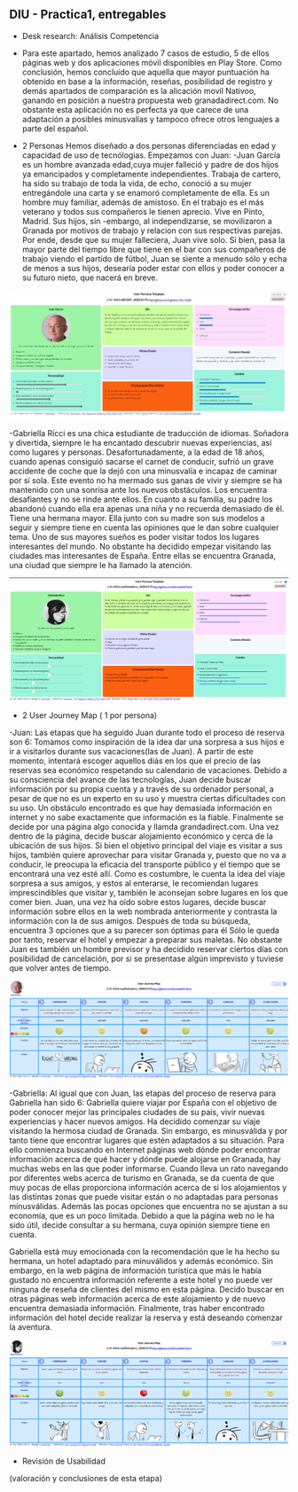 ## DIU - Practica1, entregables




- Desk research: Análisis Competencia 
- Para este apartado, hemos analizado 7 casos de estudio, 5 de ellos páginas web y dos aplicaciones móvil disponibles en Play Store.
 Como conclusión, hemos concluido que aquella que mayor puntuación  ha obtenido en base a la información, reseñas, posibilidad de registro y demás apartados de comparación es la alicación movil Nativoo, ganando en posición a nuestra propuesta web granadadirect.com. No obstante esta aplicación no es perfecta ya que carece de una adaptación a posibles minusvalías y tampoco ofrece otros lenguajes a parte del español.
 
- 2 Personas 
 Hemos diseñado a dos personas diferenciadas en edad y capacidad de uso de tecnólogias. Empezamos con Juan:
-Juan García es un hombre avanzada edad,cuya mujer falleció y padre de dos hijos ya emancipados y completamente independientes. Trabaja de cartero, ha sido su trabajo de toda la vida, de echo, conoció a su mujer entregándole una carta y se enamoró completamente de ella. Es un hombre muy familiar, además de amistoso. En el trabajo es el más veterano y todos sus compañeros le tienen aprecio. Vive en Pinto, Madrid. Sus hijos, sin -embargo, al independizarse, se movilizaron a Granada por motivos de trabajo y relacion con sus respectivas parejas. Por ende, desde que su mujer falleciera, Juan vive solo. Si bien, pasa la mayor parte del tiempo libre que tiene en el bar con sus compañeros de trabajo viendo el partido de fútbol, Juan se siente a menudo sólo y echa de menos a sus hijos, desearía poder estar con ellos y poder conocer a su futuro nieto, que nacerá en breve. 

![Juan](https://github.com/GFernando97/DIU21/blob/master/P1/Juan%20Persona%20Template.jpeg)

-Gabriella Ricci es una chica estudiante de traducción de idiomas. Soñadora y divertida, siempre le ha encantado descubrir nuevas experiencias, así como lugares y personas. Desafortunadamente, a la edad de 18 años, cuando apenas consiguió sacarse el carnet de conducir, sufrió un grave accidente de coche que la dejó con una minusvalía e incapaz de caminar por sí sola. Este evento no ha mermado sus ganas de vivir y siempre se ha mantenido con una sonrisa ante los nuevos obstáculos. Los encuentra desafiantes y no se rinde ante ellos. En cuanto a su familia, su padre los abandonó cuando ella era apenas una niña y no recuerda demasiado de él. Tiene una hermana mayor. Ella junto con su madre son sus modelos a seguir y siempre tiene en cuenta las opiniones que le dan sobre cualquier tema. Uno de sus mayores sueños es poder visitar todos los lugares interesantes del mundo. No obstante ha decidido empezar visitando las ciudades mas interesantes de España. Entre ellas se encuentra Granada, una ciudad que siempre le ha llamado la atención.

![Gabriella](https://github.com/GFernando97/DIU21/blob/master/P1/Gabriella%20Persona%20Template.png)


- 2 User Journey Map  ( 1 por persona)

-Juan:
Las etapas que ha seguido Juan durante todo el proceso de reserva son 6: 
Tomamos como inspiración de la idea dar una sorpresa a sus hijos e ir a visitarlos durante sus vacaciones(las de Juan). A partir de este momento, intentará escoger aquellos diás en los que el precio de las reservas sea económico respetando su calendario de vacaciones.
Debido a su consciencia del avance de las tecnologías, Juan decide buscar información por su propia cuenta y a través de su ordenador personal, a pesar de que no es un experto en su uso y muestra ciertas dificultades con su uso. Un obstáculo encontrado es que hay demasiada información en internet y no sabe exactamente que información es la fiable. Finalmente se decide por una página algo conocida y llamda grandadirect.com.
Una vez dentro de la página, decide buscar alojamiento económico y cerca de la ubicación de sus hijos. Si bien el objetivo principal del viaje es visitar a sus hijos, también quiere aprovechar para visitar Granada y, puesto que no va a conducir, le preocupa la eficacia del transporte público y el tiempo que se encontrará una vez esté allí.
Como es costumbre, le cuenta la idea del viaje sorpresa a sus amigos, y estos al enterarse, le recomiendan lugares imprescindibles que visitar y, también le aconsejan sobre lugares en los que comer bien. Juan, una vez ha oído sobre estos lugares, decide buscar información sobre ellos en la web nombrada anteriormente y contrasta la información con la de sus amigos.
Después de toda su búsqueda, encuentra 3 opciones que a su parecer son óptimas para él
Sólo le queda por tanto, reservar el hotel y empezar a preparar sus maletas. No obstante Juan es también un hombre previsor y ha decidido reservar ciertos días con posibilidad de cancelación, por si se presentase algún imprevisto y tuviese que volver antes de tiempo.

![Juan](https://github.com/GFernando97/DIU21/blob/master/P1/Journey%20Map%20Juan.png)

-Gabriella:
Al igual que con Juan, las etapas del proceso de reserva para Gabriella han sido 6:
Gabriella quiere viajar por España con el objetivo de poder conocer mejor las principales ciudades de su país, vivir nuevas experiencias y hacer nuevos amigos. Ha decidido comenzar su viaje visitando la hermosa ciudad de Granada. Sin embargo, es minusválida y por tanto tiene que encontrar lugares que estén adaptados a su situación. Para ello comnienza buscando en Internet páginas web dónde poder encontrar información acerca de qué hacer y dónde puede alojarse en Granada, hay muchas webs en las que poder informarse. Cuando lleva un rato navegando por diferentes webs acerca de turismo en Granada, se da cuenta de que muy pocas de ellas proporciona información acerca de si los alojamientos y las distintas zonas que puede visitar están o no adaptadas para personas minusválidas. Además las pocas opciones que encuentra no se ajustan a su economía, que es un poco limitada. Debido a que la página web no le ha sido útil, decide consultar a su hermana, cuya opinión siempre tiene en cuenta.

Gabriella está muy emocionada con la recomendación que le ha hecho su hermana, un hotel adaptado para minuválidos y además económico. Sin embargo, en la web página de información turística que más le había gustado no encuentra información referente a este hotel y no puede ver ninguna de reseña de clientes del mismo en esta página. Decido buscar en otras páginas web información acerca de este alojamiento y de nuevo encuentra demasiada información. Finalmente, tras haber encontrado información del hotel decide realizar la reserva y está deseando comenzar la aventura.

![Gabriella](https://github.com/GFernando97/DIU21/blob/master/P1/Journey%20Map%20Gabriella.png)

- Revisión de Usabilidad 


(valoración y conclusiones de esta etapa)
